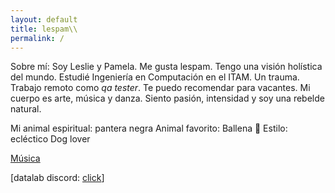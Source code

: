 ```yaml
---
layout: default
title: lespam\\
permalink: /
---
```


Sobre mí: 
Soy Leslie y Pamela. Me gusta lespam. Tengo una visión holística del mundo.
Estudié Ingeniería en Computación en el ITAM. Un trauma.
Trabajo remoto como *qa tester*. Te puedo recomendar para vacantes.
Mi cuerpo es arte, música y danza.
Siento pasión, intensidad y soy una rebelde natural.

Mi animal espiritual: pantera negra
Animal favorito: Ballena 🐳
Estilo: ecléctico
Dog lover


[Música](cancion-del-mes)

[datalab discord: [click](https://disboard.org/es/server/815267811408347166)]
